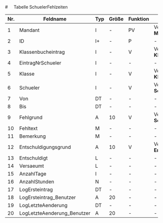 #     Tabelle SchuelerFehlzeiten

Nr.|Feldname|Typ|Größe|Funktion|Bemerkung
--|--|--|--|--|--
1|Mandant|I|-|PV|Verweis auf Tabelle **Mandanten**
2|ID|I+|-|P|-
3|Klassenbucheintrag|I|-|V|Verweis auf Tabelle **Klassenbuch**
4|EintragNrSchueler|I|-|-|-
5|Klasse|I|-|V|Verweis auf Tabelle **KlassenbuchKlassen**
6|Schueler|I|-|V|Verweis auf Tabelle **Schueler**
7|Von|DT|-|-|-
8|Bis|DT|-|-|-
9|Fehlgrund|A|10|V|Verweis auf Tabelle **SchuelerFehlgruende**
10|Fehltext|M|-|-|-
11|Bemerkung|M|-|-|-
12|Entschuldigungsgrund|A|10|V|Verweise auf Tabelle <br/>**Entschuldigungsgruende**
13|Entschuldigt|L|-|-|-
14|Versaeumt|L|-|-|-
15|AnzahlTage|I|-|-|-
16|AnzahlStunden|N|-|-|-
17|LogErsteintrag|DT|-|-|-
18|LogErsteintrag_Benutzer|A|20|-|-
19|LogLetzteAenderung|DT|-|-|-
20|LogLetzteAenderung_Benutzer|A|20|-|-
